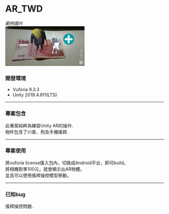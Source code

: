 # AR_TWD
*範例圖片*<br>
<img src="https://raw.githubusercontent.com/kidneyweakx/img-host/image/image/AR.jpg" width="50%" />

### 開發環境
- Vuforia 9.3.3
- Unity 2019.4.6f1(LTS)

---
### 專案包含
此專案純粹為練習Unity AR的操作.<br>
物件包含了川普、狗及手機搖桿.

----
### 專案使用
將vuforia license匯入包內，切換成Android平台，即可build。<br>
將相機對準100元，就會顯示出AR物體。<br>
並且可以使用搖桿操控模型移動。

---
### 已知bug
搖桿操控問題.
